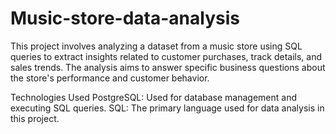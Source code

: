# Music-store-data-analysis
This project involves analyzing a dataset from a music store using SQL queries to extract insights related to customer purchases, track details, and sales trends. The analysis aims to answer specific business questions about the store's performance and customer behavior.

Technologies Used
PostgreSQL: Used for database management and executing SQL queries.
SQL: The primary language used for data analysis in this project.
